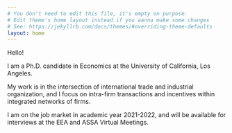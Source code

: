 ```yaml
---
# You don't need to edit this file, it's empty on purpose.
# Edit theme's home layout instead if you wanna make some changes
# See: https://jekyllrb.com/docs/themes/#overriding-theme-defaults
layout: home
---
```

Hello!

I am a Ph.D. candidate in Economics at the University of California, Los Angeles.

My work is in the intersection of international trade and industrial organization, and I focus on intra-firm transactions and incentives within integrated networks of firms.

I am on the job market in academic year 2021-2022, and will be available for interviews at the EEA and ASSA Virtual Meetings.
